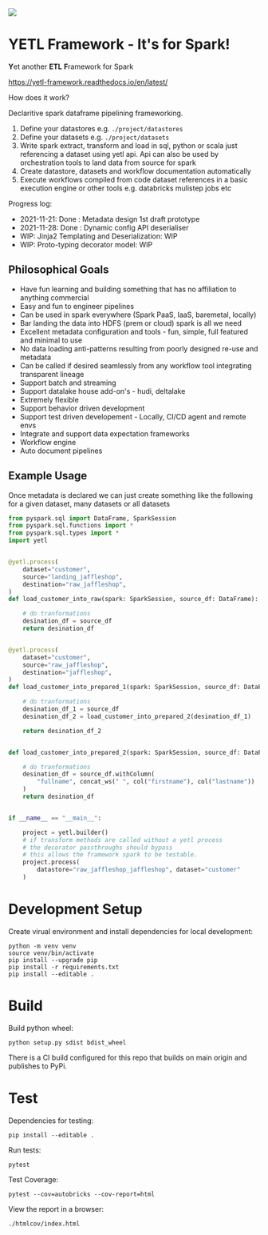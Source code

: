 <img src="https://img.shields.io/badge/Python-v3.8-blue">

# YETL Framework - It's for Spark!

**Y**et another **ETL** **F**ramework for Spark

https://yetl-framework.readthedocs.io/en/latest/

How does it work?

Declaritive spark dataframe pipelining frameworking.

1. Define your datastores e.g. `./project/datastores`
2. Define your datasets e.g. `./project/datasets`
3. Write spark extract, transform and load in sql, python or scala just referencing a dataset using yetl api. Api can also be used by orchestration tools to land data from source for spark
4. Create datastore, datasets and workflow documentation automatically
5. Execute workflows compiled from code dataset references in a basic execution engine or other tools e.g. databricks mulistep jobs etc

Progress log:

* 2021-11-21: Done : Metadata design 1st draft prototype
* 2021-11-28: Done : Dynamic config API deserialiser
* WIP: Jinja2 Templating and Deserialization: WIP
* WIP: Proto-typing decorator model: WIP

## Philosophical Goals

- Have fun learning and building something that has no affiliation to anything commercial
- Easy and fun to engineer pipelines
- Can be used in spark everywhere (Spark PaaS, IaaS, baremetal, locally)
- Bar landing the data into HDFS (prem or cloud) spark is all we need
- Excellent metadata configuration and tools - fun, simple, full featured and minimal to use
- No data loading anti-patterns resulting from poorly designed re-use and metadata
- Can be called if desired seamlessly from any workflow tool integrating transparent lineage
- Support batch and streaming
- Support datalake house add-on's - hudi, deltalake
- Extremely flexible
- Support behavior driven development
- Support test driven developement - Locally, CI/CD agent and remote envs
- Integrate and support data expectation frameworks
- Workflow engine
- Auto document pipelines

## Example Usage

Once metadata is declared we can just create something like the following for a given dataset, many datasets or all datasets

```python
from pyspark.sql import DataFrame, SparkSession
from pyspark.sql.functions import *
from pyspark.sql.types import *
import yetl


@yetl.process(
    dataset="customer",
    source="landing_jaffleshop",
    destination="raw_jaffleshop",
)
def load_customer_into_raw(spark: SparkSession, source_df: DataFrame):

    # do tranformations
    desination_df = source_df
    return desination_df


@yetl.process(
    dataset="customer",
    source="raw_jaffleshop",
    destination="jaffleshop",
)
def load_customer_into_prepared_1(spark: SparkSession, source_df: DataFrame):

    # do tranformations
    desination_df_1 = source_df
    desination_df_2 = load_customer_into_prepared_2(desination_df_1)

    return desination_df_2


def load_customer_into_prepared_2(spark: SparkSession, source_df: DataFrame):

    # do tranformations
    desination_df = source_df.withColumn(
        "fullname", concat_ws(" ", col("firstname"), col("lastname"))
    )
    return desination_df


if __name__ == "__main__":

    project = yetl.builder()
    # if transform methods are called without a yetl process
    # the decorator passthroughs should bypass
    # this allows the framework spark to be testable.
    project.process(
        datastore="raw_jaffleshop_jaffleshop", dataset="customer"
    )
```


# Development Setup

Create virual environment and install dependencies for local development:

```
python -m venv venv
source venv/bin/activate
pip install --upgrade pip
pip install -r requirements.txt
pip install --editable .
```


# Build

Build python wheel:
```
python setup.py sdist bdist_wheel
```

There is a CI build configured for this repo that builds on main origin and publishes to PyPi.

# Test

Dependencies for testing:
```
pip install --editable .
```

Run tests:
```
pytest
```

Test Coverage:
```
pytest --cov=autobricks --cov-report=html
```

View the report in a browser:
```
./htmlcov/index.html
```


